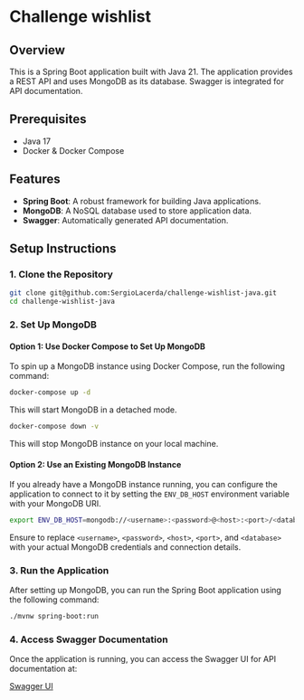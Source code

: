 # Challenge wishlist

## Overview

This is a Spring Boot application built with Java 21. The application provides a REST API and uses MongoDB as its database. Swagger is integrated for API documentation.

## Prerequisites

- Java 17
- Docker & Docker Compose

## Features

- **Spring Boot**: A robust framework for building Java applications.
- **MongoDB**: A NoSQL database used to store application data.
- **Swagger**: Automatically generated API documentation.

## Setup Instructions

### 1. Clone the Repository

```bash
git clone git@github.com:SergioLacerda/challenge-wishlist-java.git
cd challenge-wishlist-java
```

### 2. Set Up MongoDB

#### Option 1: Use Docker Compose to Set Up MongoDB

To spin up a MongoDB instance using Docker Compose, run the following command:

```bash
docker-compose up -d
```
This will start MongoDB in a detached mode.

```bash
docker-compose down -v
```
This will stop MongoDB instance on your local machine.

#### Option 2: Use an Existing MongoDB Instance

If you already have a MongoDB instance running, you can configure the application to connect to it by setting the `ENV_DB_HOST` environment variable with your MongoDB URI.

```bash
export ENV_DB_HOST=mongodb://<username>:<password>@<host>:<port>/<database>
```

Ensure to replace `<username>`, `<password>`, `<host>`, `<port>`, and `<database>` with your actual MongoDB credentials and connection details.

### 3. Run the Application

After setting up MongoDB, you can run the Spring Boot application using the following command:

```bash
./mvnw spring-boot:run
```

### 4. Access Swagger Documentation

Once the application is running, you can access the Swagger UI for API documentation at:

[Swagger UI](http://localhost:8080/api/swagger-ui/index.html)


